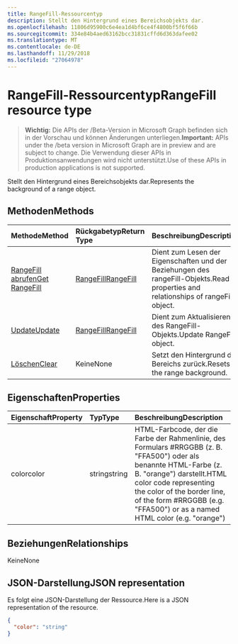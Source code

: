 ```yaml
---
title: RangeFill-Ressourcentyp
description: Stellt den Hintergrund eines Bereichsobjekts dar.
ms.openlocfilehash: 11806d95900c6e4ea1d4bf6ce4f4800bf5f6f66b
ms.sourcegitcommit: 334e84b4aed63162bcc31831cffd6d363dafee02
ms.translationtype: MT
ms.contentlocale: de-DE
ms.lasthandoff: 11/29/2018
ms.locfileid: "27064978"
---
```

# <a name="rangefill-resource-type"></a><span data-ttu-id="17a4c-103">RangeFill-Ressourcentyp</span><span class="sxs-lookup"><span data-stu-id="17a4c-103">RangeFill resource type</span></span>

> <span data-ttu-id="17a4c-104">**Wichtig:** Die APIs der /Beta-Version in Microsoft Graph befinden sich in der Vorschau und können Änderungen unterliegen.</span><span class="sxs-lookup"><span data-stu-id="17a4c-104">**Important:** APIs under the /beta version in Microsoft Graph are in preview and are subject to change.</span></span> <span data-ttu-id="17a4c-105">Die Verwendung dieser APIs in Produktionsanwendungen wird nicht unterstützt.</span><span class="sxs-lookup"><span data-stu-id="17a4c-105">Use of these APIs in production applications is not supported.</span></span>

<span data-ttu-id="17a4c-106">Stellt den Hintergrund eines Bereichsobjekts dar.</span><span class="sxs-lookup"><span data-stu-id="17a4c-106">Represents the background of a range object.</span></span>


## <a name="methods"></a><span data-ttu-id="17a4c-107">Methoden</span><span class="sxs-lookup"><span data-stu-id="17a4c-107">Methods</span></span>

| <span data-ttu-id="17a4c-108">Methode</span><span class="sxs-lookup"><span data-stu-id="17a4c-108">Method</span></span>           | <span data-ttu-id="17a4c-109">Rückgabetyp</span><span class="sxs-lookup"><span data-stu-id="17a4c-109">Return Type</span></span>    |<span data-ttu-id="17a4c-110">Beschreibung</span><span class="sxs-lookup"><span data-stu-id="17a4c-110">Description</span></span>|
|:---------------|:--------|:----------|
|[<span data-ttu-id="17a4c-111">RangeFill abrufen</span><span class="sxs-lookup"><span data-stu-id="17a4c-111">Get RangeFill</span></span>](../api/rangefill-get.md) | [<span data-ttu-id="17a4c-112">RangeFill</span><span class="sxs-lookup"><span data-stu-id="17a4c-112">RangeFill</span></span>](rangefill.md) |<span data-ttu-id="17a4c-113">Dient zum Lesen der Eigenschaften und der Beziehungen des rangeFill-Objekts.</span><span class="sxs-lookup"><span data-stu-id="17a4c-113">Read properties and relationships of rangeFill object.</span></span>|
|[<span data-ttu-id="17a4c-114">Update</span><span class="sxs-lookup"><span data-stu-id="17a4c-114">Update</span></span>](../api/rangefill-update.md) | [<span data-ttu-id="17a4c-115">RangeFill</span><span class="sxs-lookup"><span data-stu-id="17a4c-115">RangeFill</span></span>](rangefill.md)   |<span data-ttu-id="17a4c-116">Dient zum Aktualisieren des RangeFill-Objekts.</span><span class="sxs-lookup"><span data-stu-id="17a4c-116">Update RangeFill object.</span></span> |
|[<span data-ttu-id="17a4c-117">Löschen</span><span class="sxs-lookup"><span data-stu-id="17a4c-117">Clear</span></span>](../api/rangefill-clear.md)|<span data-ttu-id="17a4c-118">Keine</span><span class="sxs-lookup"><span data-stu-id="17a4c-118">None</span></span>|<span data-ttu-id="17a4c-119">Setzt den Hintergrund des Bereichs zurück.</span><span class="sxs-lookup"><span data-stu-id="17a4c-119">Resets the range background.</span></span>|

## <a name="properties"></a><span data-ttu-id="17a4c-120">Eigenschaften</span><span class="sxs-lookup"><span data-stu-id="17a4c-120">Properties</span></span>
| <span data-ttu-id="17a4c-121">Eigenschaft</span><span class="sxs-lookup"><span data-stu-id="17a4c-121">Property</span></span>     | <span data-ttu-id="17a4c-122">Typ</span><span class="sxs-lookup"><span data-stu-id="17a4c-122">Type</span></span>   |<span data-ttu-id="17a4c-123">Beschreibung</span><span class="sxs-lookup"><span data-stu-id="17a4c-123">Description</span></span>|
|:---------------|:--------|:----------|
|<span data-ttu-id="17a4c-124">color</span><span class="sxs-lookup"><span data-stu-id="17a4c-124">color</span></span>|<span data-ttu-id="17a4c-125">string</span><span class="sxs-lookup"><span data-stu-id="17a4c-125">string</span></span>|<span data-ttu-id="17a4c-126">HTML-Farbcode, der die Farbe der Rahmenlinie, des Formulars #RRGGBB (z. B.  "FFA500") oder als benannte HTML-Farbe (z. B. "orange") darstellt.</span><span class="sxs-lookup"><span data-stu-id="17a4c-126">HTML color code representing the color of the border line, of the form #RRGGBB (e.g. "FFA500") or as a named HTML color (e.g. "orange")</span></span>|

## <a name="relationships"></a><span data-ttu-id="17a4c-127">Beziehungen</span><span class="sxs-lookup"><span data-stu-id="17a4c-127">Relationships</span></span>
<span data-ttu-id="17a4c-128">Keine</span><span class="sxs-lookup"><span data-stu-id="17a4c-128">None</span></span>


## <a name="json-representation"></a><span data-ttu-id="17a4c-129">JSON-Darstellung</span><span class="sxs-lookup"><span data-stu-id="17a4c-129">JSON representation</span></span>

<span data-ttu-id="17a4c-130">Es folgt eine JSON-Darstellung der Ressource.</span><span class="sxs-lookup"><span data-stu-id="17a4c-130">Here is a JSON representation of the resource.</span></span>

<!-- {
  "blockType": "resource",
  "optionalProperties": [

  ],
  "@odata.type": "microsoft.graph.rangeFill"
}-->

```json
{
  "color": "string"
}

```

<!-- uuid: 8fcb5dbc-d5aa-4681-8e31-b001d5168d79
2015-10-25 14:57:30 UTC -->
<!-- {
  "type": "#page.annotation",
  "description": "RangeFill resource",
  "keywords": "",
  "section": "documentation",
  "tocPath": ""
}-->